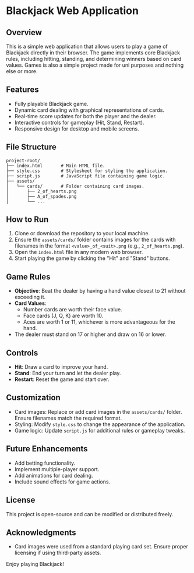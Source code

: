 # Blackjack Web Application

## Overview
This is a simple web application that allows users to play a game of Blackjack directly in their browser. The game implements core Blackjack rules, including hitting, standing, and determining winners based on card values. Games is also a simple project made for uni purposes and nothing else or more.

## Features
- Fully playable Blackjack game.
- Dynamic card dealing with graphical representations of cards.
- Real-time score updates for both the player and the dealer.
- Interactive controls for gameplay (Hit, Stand, Restart).
- Responsive design for desktop and mobile screens.

## File Structure
```
project-root/
├── index.html       # Main HTML file.
├── style.css        # Stylesheet for styling the application.
├── script.js        # JavaScript file containing game logic.
├── assets/
│   └── cards/       # Folder containing card images.
│       ├── 2_of_hearts.png
│       ├── A_of_spades.png
│       └── ...
```

## How to Run
1. Clone or download the repository to your local machine.
2. Ensure the `assets/cards/` folder contains images for the cards with filenames in the format `<value>_of_<suit>.png` (e.g., `2_of_hearts.png`).
3. Open the `index.html` file in any modern web browser.
4. Start playing the game by clicking the "Hit" and "Stand" buttons.

## Game Rules
- **Objective**: Beat the dealer by having a hand value closest to 21 without exceeding it.
- **Card Values**:
  - Number cards are worth their face value.
  - Face cards (J, Q, K) are worth 10.
  - Aces are worth 1 or 11, whichever is more advantageous for the hand.
- The dealer must stand on 17 or higher and draw on 16 or lower.

## Controls
- **Hit**: Draw a card to improve your hand.
- **Stand**: End your turn and let the dealer play.
- **Restart**: Reset the game and start over.

## Customization
- Card images: Replace or add card images in the `assets/cards/` folder. Ensure filenames match the required format.
- Styling: Modify `style.css` to change the appearance of the application.
- Game logic: Update `script.js` for additional rules or gameplay tweaks.

## Future Enhancements
- Add betting functionality.
- Implement multiple-player support.
- Add animations for card dealing.
- Include sound effects for game actions.

## License
This project is open-source and can be modified or distributed freely.

## Acknowledgments
- Card images were used from a standard playing card set. Ensure proper licensing if using third-party assets.

Enjoy playing Blackjack!

